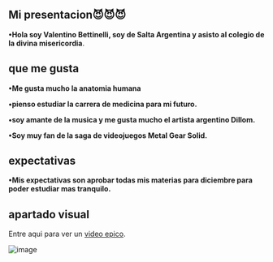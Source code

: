 ## Mi presentacion😈😈😈 ##
__•Hola soy Valentino Bettinelli, soy de Salta Argentina y asisto al colegio de la divina misericordia__.

## que me gusta ##
__•Me gusta mucho la anatomia humana__

__•pienso estudiar la carrera de medicina para mi futuro.__

__•soy amante de la musica y me gusta mucho el artista argentino Dillom.__

__•Soy muy fan de la saga de videojuegos Metal Gear Solid.__

## expectativas ##

__•Mis expectativas son aprobar todas mis materias para diciembre para poder estudiar mas tranquilo.__

## apartado visual ##
Entre aqui para ver un [video epico](https://youtu.be/BEwzyezot3s?si=y01f0JNJE4mzVWZO).

![image](https://github.com/tinobett/tinobett/assets/172041694/571edcc3-b272-450f-9c3f-be1f9c6d2054)
